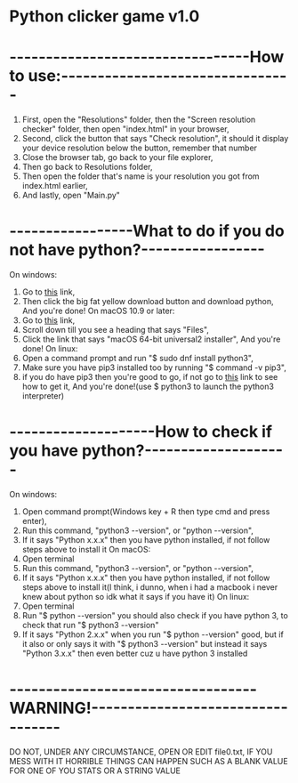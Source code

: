 # Python clicker game v1.0
# ---------------------------------How to use:--------------------------------
1. First, open the "Resolutions" folder, then the "Screen resolution checker" folder, then open "index.html" in your browser,
2. Second, click the button that says "Check resolution", it should it display your device resolution below the button, remember that number
3. Close the browser tab, go back to your file explorer,
4. Then go back to Resolutions folder,
5. Then open the folder that's name is your resolution you got from index.html earlier,
6. And lastly, open "Main.py"
# -----------------What to do if you do not have python?-----------------
On windows:
1. Go to [this](https://www.python.org/downloads/) link,
2. Then click the big fat yellow download button and download python,
And you're done!
On macOS 10.9 or later:
1. Go to [this](https://www.python.org/downloads/release/python-3102/) link,
2. Scroll down till you see a heading that says "Files",
3. Click the link that says "macOS 64-bit universal2 installer",
And you're done!
On linux:
1. Open a command prompt and run "$ sudo dnf install python3",
2. Make sure you have pip3 installed too by running "$ command -v pip3",
3. if you do have pip3 then you're good to go, if not go to [this](https://pip.pypa.io/en/latest/installing/) link to see how to get it,
And you're done!(use $ python3 to launch the python3 interpreter)
# --------------------How to check if you have python?--------------------
On windows:
1. Open command prompt(Windows key + R then type cmd and press enter),
2. Run this command, "python3 --version", or "python --version",
3. If it says "Python x.x.x" then you have python installed, if not follow steps above to install it
On macOS:
1. Open terminal
2. Run this command, "python3 --version", or "python --version",
3. If it says "Python x.x.x" then you have python installed, if not follow steps above to install it(I think, i dunno, when i had a macbook i never knew about python so idk what it says if you have it)
On linux:
1. Open terminal
2. Run "$ python --version" you should also check if you have python 3, to check that run "$ python3 --version"
3. If it says "Python 2.x.x" when you run "$ python --version" good, but if it also or only says it with "$ python3 --version" but instead it says "Python 3.x.x" then even better cuz u have python 3 installed
# ----------------------------------WARNING!----------------------------------
DO NOT, UNDER ANY CIRCUMSTANCE, OPEN OR EDIT file0.txt, IF YOU MESS WITH IT HORRIBLE THINGS CAN HAPPEN SUCH AS A BLANK VALUE FOR ONE OF YOU STATS OR A STRING VALUE
